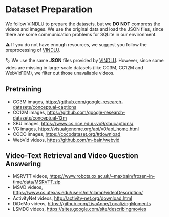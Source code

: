# Dataset Preparation

We follow [VINDLU](https://github.com/klauscc/VindLU/) to prepare the datasets, but we **DO NOT** compress the videos and images.  We use the original data and load the JSON files, since there are some communication problems for SQLite in our environment.

:warning: If you do not have enough resources, we suggest you follow the preprocessing of [VINDLU](https://github.com/klauscc/VindLU/blob/main/DATA.md#compressing-videos-and-images).

:label: We use the same **JSON** files provided by [VINDLU](https://drive.google.com/drive/folders/12bC7WotvwyTG4pVvYeU4iZzmBLP1-6d9). However, since some vides are missing in large-scale datasets (like CC3M, CC12M and WebVid10M), we filter out those unavaliable videos.


## Pretraining

- CC3M images, https://github.com/google-research-datasets/conceptual-captions
- CC12M images, https://github.com/google-research-datasets/conceptual-12m
- SBU images, https://www.cs.rice.edu/~vo9/sbucaptions/
- VG images, https://visualgenome.org/api/v0/api_home.html
- COCO images, https://cocodataset.org/#download
- WebVid videos, https://github.com/m-bain/webvid


## Video-Text Retrieval and Video Question Answering

- MSRVTT videos, https://www.robots.ox.ac.uk/~maxbain/frozen-in-time/data/MSRVTT.zip
- MSVD videos, https://www.cs.utexas.edu/users/ml/clamp/videoDescription/
- ActivityNet videos, http://activity-net.org/download.html
- DiDeMo videos, https://github.com/LisaAnne/LocalizingMoments
- LSMDC videos, https://sites.google.com/site/describingmovies
